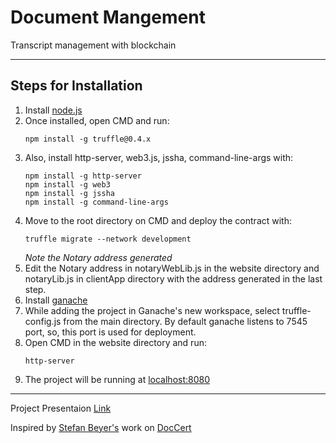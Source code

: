# Document Mangement
 Transcript management with blockchain
- - - -
## Steps for Installation
1. Install [node.js](https://nodejs.org/en/download/)
2. Once installed, open CMD and run: 
   ```
   npm install -g truffle@0.4.x
   ```
3. Also, install http-server, web3.js, jssha, command-line-args with:
   ```
   npm install -g http-server
   npm install -g web3
   npm install -g jssha
   npm install -g command-line-args
   ```
4. Move to the root directory on CMD and deploy the contract with:
   ```
   truffle migrate --network development
   ```
   *Note the Notary address generated*
5. Edit the Notary address in notaryWebLib.js in the website directory and notaryLib.js in clientApp directory with the address generated in the last step.
6. Install [ganache](https://www.trufflesuite.com/ganache)
7. While adding the project in Ganache's new workspace, select truffle-config.js from the main directory. By default ganache listens to 7545 port, so, this port is used for deployment.
8. Open CMD in the website directory and run:
   ```
   http-server
   ```
9. The project will be running at [localhost:8080](http://localhost:8080/)
- - - -
Project Presentaion [Link](https://docs.google.com/presentation/d/1RrnyM3lBol_BdBWjEs_r-szppHYN9CeC27J50uTuLg4/edit?usp=sharing)

Inspired by [Stefan Beyer's](https://medium.com/@sbeyer_31150) work on [DocCert](https://github.com/stbeyer/docCertTutorial)
